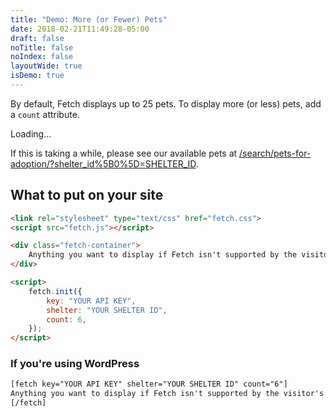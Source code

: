 ```yaml
---
title: "Demo: More (or Fewer) Pets"
date: 2018-02-21T11:49:28-05:00
draft: false
noTitle: false
noIndex: false
layoutWide: true
isDemo: true
---
```


By default, Fetch displays up to 25 pets. To display more (or less) pets, add a `count` attribute.

<div class="fetch-container">
	<p class="loading">Loading...</p>
	<p>If this is taking a while, please see our available pets at <a href="#">/search/pets-for-adoption/?shelter_id%5B0%5D=SHELTER_ID</a>.</p>
</div>

<script>
	var fetchOptions = {
		filtersToggleClass: 'btn',
		count: 6
	};
</script>

## What to put on your site

```html
<link rel="stylesheet" type="text/css" href="fetch.css">
<script src="fetch.js"></script>

<div class="fetch-container">
    Anything you want to display if Fetch isn't supported by the visitor's browser.
</div>

<script>
    fetch.init({
        key: "YOUR API KEY",
        shelter: "YOUR SHELTER ID",
        count: 6,
    });
</script>
```

### If you're using WordPress

```html
[fetch key="YOUR API KEY" shelter="YOUR SHELTER ID" count="6"]
Anything you want to display if Fetch isn't supported by the visitor's browser.
[/fetch]
```